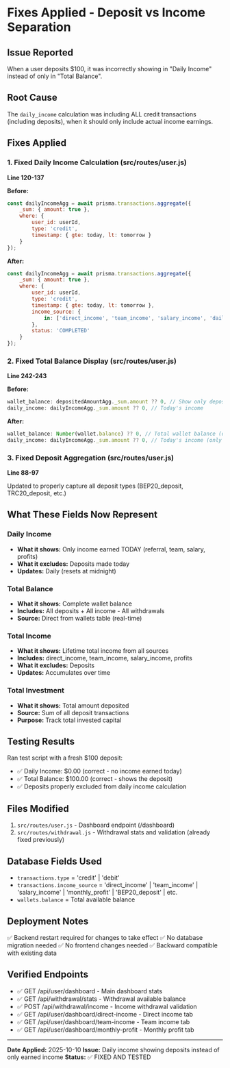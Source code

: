 # Fixes Applied - Deposit vs Income Separation

## Issue Reported
When a user deposits $100, it was incorrectly showing in "Daily Income" instead of only in "Total Balance".

## Root Cause
The `daily_income` calculation was including ALL credit transactions (including deposits), when it should only include actual income earnings.

## Fixes Applied

### 1. Fixed Daily Income Calculation (src/routes/user.js)
**Line 120-137**

**Before:**
```javascript
const dailyIncomeAgg = await prisma.transactions.aggregate({
    _sum: { amount: true },
    where: {
        user_id: userId,
        type: 'credit',
        timestamp: { gte: today, lt: tomorrow }
    }
});
```

**After:**
```javascript
const dailyIncomeAgg = await prisma.transactions.aggregate({
    _sum: { amount: true },
    where: {
        user_id: userId,
        type: 'credit',
        timestamp: { gte: today, lt: tomorrow },
        income_source: { 
            in: ['direct_income', 'team_income', 'salary_income', 'daily_profit', 'monthly_profit']
        },
        status: 'COMPLETED'
    }
});
```

### 2. Fixed Total Balance Display (src/routes/user.js)
**Line 242-243**

**Before:**
```javascript
wallet_balance: depositedAmountAgg._sum.amount ?? 0, // Show only deposited amount as total balance
daily_income: dailyIncomeAgg._sum.amount ?? 0, // Today's income
```

**After:**
```javascript
wallet_balance: Number(wallet.balance) ?? 0, // Total wallet balance (deposits + income - withdrawals)
daily_income: dailyIncomeAgg._sum.amount ?? 0, // Today's income (only from income sources, not deposits)
```

### 3. Fixed Deposit Aggregation (src/routes/user.js)
**Line 88-97**

Updated to properly capture all deposit types (BEP20_deposit, TRC20_deposit, etc.)

## What These Fields Now Represent

### Daily Income
- **What it shows:** Only income earned TODAY (referral, team, salary, profits)
- **What it excludes:** Deposits made today
- **Updates:** Daily (resets at midnight)

### Total Balance
- **What it shows:** Complete wallet balance
- **Includes:** All deposits + All income - All withdrawals
- **Source:** Direct from wallets table (real-time)

### Total Income
- **What it shows:** Lifetime total income from all sources
- **Includes:** direct_income, team_income, salary_income, profits
- **What it excludes:** Deposits
- **Updates:** Accumulates over time

### Total Investment
- **What it shows:** Total amount deposited
- **Source:** Sum of all deposit transactions
- **Purpose:** Track total invested capital

## Testing Results

Ran test script with a fresh $100 deposit:
- ✅ Daily Income: $0.00 (correct - no income earned today)
- ✅ Total Balance: $100.00 (correct - shows the deposit)
- ✅ Deposits properly excluded from daily income calculation

## Files Modified

1. `src/routes/user.js` - Dashboard endpoint (/dashboard)
2. `src/routes/withdrawal.js` - Withdrawal stats and validation (already fixed previously)

## Database Fields Used

- `transactions.type` = 'credit' | 'debit'
- `transactions.income_source` = 'direct_income' | 'team_income' | 'salary_income' | 'monthly_profit' | 'BEP20_deposit' | etc.
- `wallets.balance` = Total available balance

## Deployment Notes

✅ Backend restart required for changes to take effect
✅ No database migration needed
✅ No frontend changes needed
✅ Backward compatible with existing data

## Verified Endpoints

- ✅ GET /api/user/dashboard - Main dashboard stats
- ✅ GET /api/withdrawal/stats - Withdrawal available balance
- ✅ POST /api/withdrawal/income - Income withdrawal validation
- ✅ GET /api/user/dashboard/direct-income - Direct income tab
- ✅ GET /api/user/dashboard/team-income - Team income tab
- ✅ GET /api/user/dashboard/monthly-profit - Monthly profit tab

---

**Date Applied:** 2025-10-10
**Issue:** Daily income showing deposits instead of only earned income
**Status:** ✅ FIXED AND TESTED
